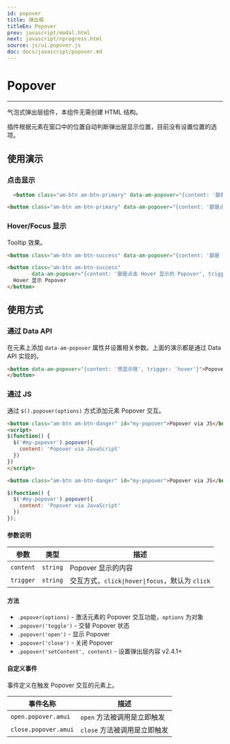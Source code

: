 ```yaml
---
id: popover
title: 弹出框
titleEn: Popover
prev: javascript/modal.html
next: javascript/nprogress.html
source: js/ui.popover.js
doc: docs/javascript/popover.md
---
```


# Popover
---

气泡式弹出层组件，本组件无需创建 HTML 结构。

插件根据元素在窗口中的位置自动判断弹出层显示位置，目前没有设置位置的选项。

## 使用演示

### 点击显示

`````html
  <button class="am-btn am-btn-primary" data-am-popover="{content: '鄙是点击显示的 Popover'}">点击显示 Popover</button>
`````
```html
<button class="am-btn am-btn-primary" data-am-popover="{content: '鄙是点击显示的 Popover'}">点击显示 Popover</button>
```

### Hover/Focus 显示

Tooltip 效果。

`````html
<button class="am-btn am-btn-success" data-am-popover="{content: '鄙是 Hover/Focus 显示的 Popover', trigger: 'hover focus'}">Hover/Focus 显示 Popover</button>
`````
```html
<button class="am-btn am-btn-success"
        data-am-popover="{content: '鄙是点击 Hover 显示的 Popover', trigger: 'hover focus'}">
  Hover 显示 Popover
</button>
```

## 使用方式

### 通过 Data API

在元素上添加 `data-am-popover` 属性并设置相关参数。上面的演示都是通过 Data API 实现的。

```html
<button data-am-popover="{content: '想显示啥', trigger: 'hover'}">Popover
</button>
```

### 通过 JS

通过 `$().popover(options)` 方式添加元素 Popover 交互。

`````html
<button class="am-btn am-btn-danger" id="my-popover">Popover via JS</button>
<script>
$(function() {
  $('#my-popover').popover({
    content: 'Popover via JavaScript'
  })
})
</script>
`````
```html
<button class="am-btn am-btn-danger" id="my-popover">Popover via JS</button>
```
```javascript
$(function() {
  $('#my-popover').popover({
    content: 'Popover via JavaScript'
  })
});
```

#### 参数说明

<table class="am-table am-table-bordered am-table-striped">
  <thead>
  <tr>
    <th>参数</th>
    <th>类型</th>
    <th>描述</th>
  </tr>
  </thead>
  <tbody>
  <tr>
    <td><code>content</code></td>
    <td><code>string</code></td>
    <td>Popover 显示的内容</td>
  </tr>
  <tr>
    <td><code>trigger</code></td>
    <td><code>string</code></td>
    <td>交互方式，<code>click|hover|focus</code>，默认为 <code>click</code></td>
  </tr>
  </tbody>
</table>

#### 方法

- `.popover(options)` - 激活元素的 Popover 交互功能，`options` 为对象
- `.popover('toggle')` - 交替 Popover 状态
- `.popover('open')` - 显示 Popover
- `.popover('close')` - 关闭 Popover
- `.popover('setContent', content)` - 设置弹出层内容 <span class="am-badge am-badge-danger">v2.4.1+</span>

#### 自定义事件

事件定义在触发 Popover 交互的元素上。

<table class="am-table am-table-bordered am-table-striped">
  <thead>
  <tr>
    <th>事件名称</th>
    <th>描述</th>
  </tr>
  </thead>
  <tbody>
  <tr>
    <td><code>open.popover.amui</code></td>
    <td><code>open</code> 方法被调用是立即触发</td>
  </tr>
  <tr>
    <td><code>close.popover.amui</code></td>
    <td><code>close</code> 方法被调用是立即触发</td>
  </tr>
  </tbody>
</table>
